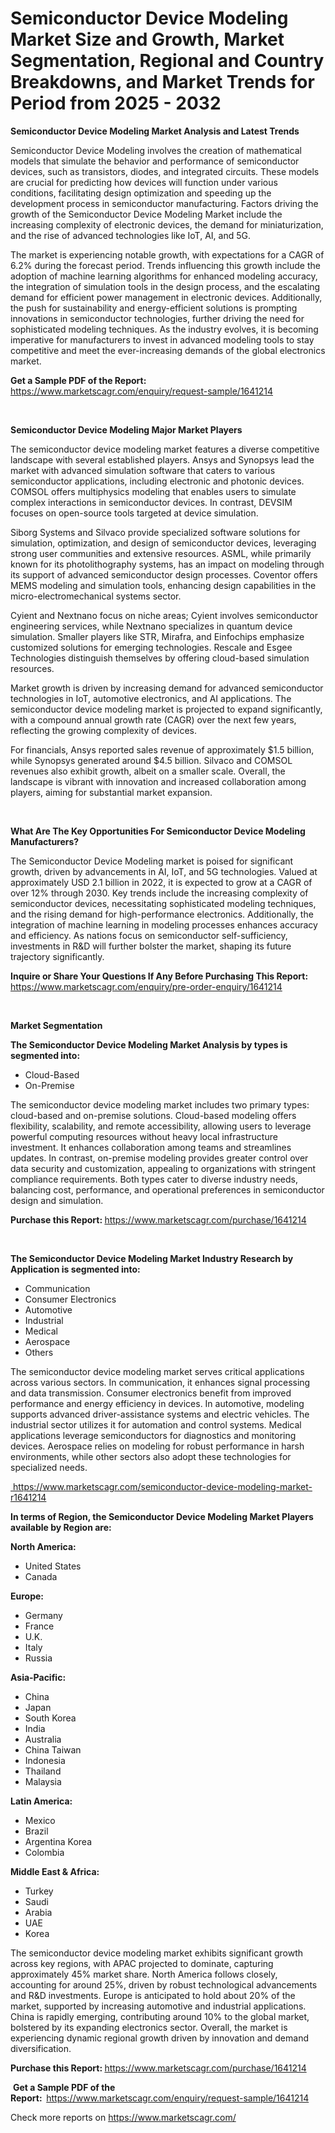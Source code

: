 <p><h1>Semiconductor Device Modeling Market Size and Growth, Market Segmentation, Regional and Country Breakdowns, and Market Trends for Period from 2025 -  2032</h1></p><p><strong>Semiconductor Device Modeling Market Analysis and Latest Trends</strong></p>
<p><p>Semiconductor Device Modeling involves the creation of mathematical models that simulate the behavior and performance of semiconductor devices, such as transistors, diodes, and integrated circuits. These models are crucial for predicting how devices will function under various conditions, facilitating design optimization and speeding up the development process in semiconductor manufacturing. Factors driving the growth of the Semiconductor Device Modeling Market include the increasing complexity of electronic devices, the demand for miniaturization, and the rise of advanced technologies like IoT, AI, and 5G.</p><p>The market is experiencing notable growth, with expectations for a CAGR of 6.2% during the forecast period. Trends influencing this growth include the adoption of machine learning algorithms for enhanced modeling accuracy, the integration of simulation tools in the design process, and the escalating demand for efficient power management in electronic devices. Additionally, the push for sustainability and energy-efficient solutions is prompting innovations in semiconductor technologies, further driving the need for sophisticated modeling techniques. As the industry evolves, it is becoming imperative for manufacturers to invest in advanced modeling tools to stay competitive and meet the ever-increasing demands of the global electronics market.</p></p>
<p><strong>Get a Sample PDF of the Report:&nbsp;</strong> <a href="https://www.marketscagr.com/enquiry/request-sample/1641214?utm_campaign=3076&utm_medium=2&utm_source=Github&utm_content=ia&utm_term=11032025&utm_id=semiconductor-device-modeling">https://www.marketscagr.com/enquiry/request-sample/1641214</a></p>
<p>&nbsp;</p>
<p><strong>Semiconductor Device Modeling Major Market Players</strong></p>
<p><p>The semiconductor device modeling market features a diverse competitive landscape with several established players. Ansys and Synopsys lead the market with advanced simulation software that caters to various semiconductor applications, including electronic and photonic devices. COMSOL offers multiphysics modeling that enables users to simulate complex interactions in semiconductor devices. In contrast, DEVSIM focuses on open-source tools targeted at device simulation.</p><p>Siborg Systems and Silvaco provide specialized software solutions for simulation, optimization, and design of semiconductor devices, leveraging strong user communities and extensive resources. ASML, while primarily known for its photolithography systems, has an impact on modeling through its support of advanced semiconductor design processes. Coventor offers MEMS modeling and simulation tools, enhancing design capabilities in the micro-electromechanical systems sector.</p><p>Cyient and Nextnano focus on niche areas; Cyient involves semiconductor engineering services, while Nextnano specializes in quantum device simulation. Smaller players like STR, Mirafra, and Einfochips emphasize customized solutions for emerging technologies. Rescale and Esgee Technologies distinguish themselves by offering cloud-based simulation resources.</p><p>Market growth is driven by increasing demand for advanced semiconductor technologies in IoT, automotive electronics, and AI applications. The semiconductor device modeling market is projected to expand significantly, with a compound annual growth rate (CAGR) over the next few years, reflecting the growing complexity of devices.</p><p>For financials, Ansys reported sales revenue of approximately $1.5 billion, while Synopsys generated around $4.5 billion. Silvaco and COMSOL revenues also exhibit growth, albeit on a smaller scale. Overall, the landscape is vibrant with innovation and increased collaboration among players, aiming for substantial market expansion.</p></p>
<p>&nbsp;</p>
<p><strong>What Are The Key Opportunities For Semiconductor Device Modeling Manufacturers?</strong></p>
<p><p>The Semiconductor Device Modeling market is poised for significant growth, driven by advancements in AI, IoT, and 5G technologies. Valued at approximately USD 2.1 billion in 2022, it is expected to grow at a CAGR of over 12% through 2030. Key trends include the increasing complexity of semiconductor devices, necessitating sophisticated modeling techniques, and the rising demand for high-performance electronics. Additionally, the integration of machine learning in modeling processes enhances accuracy and efficiency. As nations focus on semiconductor self-sufficiency, investments in R&D will further bolster the market, shaping its future trajectory significantly.</p></p>
<p><strong>Inquire or Share Your Questions If Any Before Purchasing This Report:</strong> <a href="https://www.marketscagr.com/enquiry/pre-order-enquiry/1641214?utm_campaign=3076&utm_medium=2&utm_source=Github&utm_content=ia&utm_term=11032025&utm_id=semiconductor-device-modeling">https://www.marketscagr.com/enquiry/pre-order-enquiry/1641214</a></p>
<p>&nbsp;</p>
<p><strong>Market Segmentation</strong></p>
<p><strong>The Semiconductor Device Modeling Market Analysis by types is segmented into:</strong></p>
<p><ul><li>Cloud-Based</li><li>On-Premise</li></ul></p>
<p><p>The semiconductor device modeling market includes two primary types: cloud-based and on-premise solutions. Cloud-based modeling offers flexibility, scalability, and remote accessibility, allowing users to leverage powerful computing resources without heavy local infrastructure investment. It enhances collaboration among teams and streamlines updates. In contrast, on-premise modeling provides greater control over data security and customization, appealing to organizations with stringent compliance requirements. Both types cater to diverse industry needs, balancing cost, performance, and operational preferences in semiconductor design and simulation.</p></p>
<p><strong>Purchase this Report:&nbsp;</strong><a href="https://www.marketscagr.com/purchase/1641214?utm_campaign=3076&utm_medium=2&utm_source=Github&utm_content=ia&utm_term=11032025&utm_id=semiconductor-device-modeling">https://www.marketscagr.com/purchase/1641214</a></p>
<p>&nbsp;</p>
<p><strong>The Semiconductor Device Modeling Market Industry Research by Application is segmented into:</strong></p>
<p><ul><li>Communication</li><li>Consumer Electronics</li><li>Automotive</li><li>Industrial</li><li>Medical</li><li>Aerospace</li><li>Others</li></ul></p>
<p><p>The semiconductor device modeling market serves critical applications across various sectors. In communication, it enhances signal processing and data transmission. Consumer electronics benefit from improved performance and energy efficiency in devices. In automotive, modeling supports advanced driver-assistance systems and electric vehicles. The industrial sector utilizes it for automation and control systems. Medical applications leverage semiconductors for diagnostics and monitoring devices. Aerospace relies on modeling for robust performance in harsh environments, while other sectors also adopt these technologies for specialized needs.</p></p>
<p><a href="https://www.marketscagr.com/semiconductor-device-modeling-market-r1641214?utm_campaign=3076&utm_medium=2&utm_source=Github&utm_content=ia&utm_term=11032025&utm_id=semiconductor-device-modeling">&nbsp;https://www.marketscagr.com/semiconductor-device-modeling-market-r1641214</a></p>
<p><strong>In terms of Region, the Semiconductor Device Modeling Market Players available by Region are:</strong></p>
<p>
    <p> <strong> North America: </strong>
        <ul>
            <li>United States</li>
            <li>Canada</li>
        </ul>
        </p> 
    <p> <strong> Europe: </strong>
        <ul>
            <li>Germany</li>
            <li>France</li>
            <li>U.K.</li>
            <li>Italy</li>
            <li>Russia</li>
        </ul>
        </p> 
    <p> <strong> Asia-Pacific: </strong>
        <ul>
            <li>China</li>
            <li>Japan</li>
            <li>South Korea</li>
            <li>India</li>
            <li>Australia</li>
            <li>China Taiwan</li>
            <li>Indonesia</li>
            <li>Thailand</li>
            <li>Malaysia</li>
        </ul>
        </p> 
    <p> <strong> Latin America: </strong>
        <ul>
            <li>Mexico</li>
            <li>Brazil</li>
            <li>Argentina Korea</li>
            <li>Colombia</li>
        </ul>
        </p> 
    <p> <strong> Middle East & Africa: </strong>
        <ul>
            <li>Turkey</li>
            <li>Saudi</li>
            <li>Arabia</li>
            <li>UAE</li>
            <li>Korea</li>
        </ul>
    </p>
    </p>
<p><p>The semiconductor device modeling market exhibits significant growth across key regions, with APAC projected to dominate, capturing approximately 45% market share. North America follows closely, accounting for around 25%, driven by robust technological advancements and R&D investments. Europe is anticipated to hold about 20% of the market, supported by increasing automotive and industrial applications. China is rapidly emerging, contributing around 10% to the global market, bolstered by its expanding electronics sector. Overall, the market is experiencing dynamic regional growth driven by innovation and demand diversification.</p></p>
<p><strong>Purchase this Report: </strong><a href="https://www.marketscagr.com/purchase/1641214?utm_campaign=3076&utm_medium=2&utm_source=Github&utm_content=ia&utm_term=11032025&utm_id=semiconductor-device-modeling">https://www.marketscagr.com/purchase/1641214</a></p>
<p>&nbsp;<strong>Get a Sample PDF of the Report:&nbsp;&nbsp;</strong><a href="https://www.marketscagr.com/enquiry/request-sample/1641214?utm_campaign=3076&utm_medium=2&utm_source=Github&utm_content=ia&utm_term=11032025&utm_id=semiconductor-device-modeling">https://www.marketscagr.com/enquiry/request-sample/1641214</a></p>
<p><strong></strong></p>
<p>Check more reports on <a href="https://www.marketscagr.com/?utm_campaign=3076&utm_medium=2&utm_source=Github&utm_content=ia&utm_term=11032025&utm_id=semiconductor-device-modeling">https://www.marketscagr.com/</a></p>